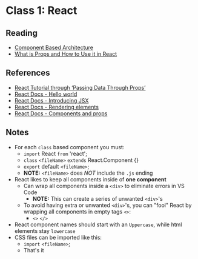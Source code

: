 # Class 1: React

## Reading

* [Component Based Architecture](https://www.tutorialspoint.com/software_architecture_design/component_based_architecture.htm)
* [What is Props and How to Use it in React](https://codefellows.github.io/code-301-guide/curriculum/class-01/DISCUSSION#:~:text=What%20is%20Props%20and%20How%20to%20Use%20it%20in%20React)

## References

* [React Tutorial through ‘Passing Data Through Props’](https://reactjs.org/tutorial/tutorial.html)
* [React Docs - Hello world](https://reactjs.org/docs/hello-world.html)
* [React Docs - Introducing JSX](https://reactjs.org/docs/introducing-jsx.html)
* [React Docs - Rendering elements](https://reactjs.org/docs/rendering-elements.html)
* [React Docs - Components and props](https://reactjs.org/docs/components-and-props.html)

## Notes

* For each `class` based component you must:
  * `import` React `from` 'react';
  * `class` `<fileName>` `extends` React.Component {}
  * `export` default `<fileName>`;
  * **NOTE:** `<fileName>` does *NOT* include the `.js` ending
* React likes to keep all components inside of **one component**
  * Can wrap all components inside a `<div>` to eliminate errors in VS Code
    * **NOTE:** This can create a series of unwanted `<div>`'s
  * To avoid having extra or unwanted `<div>`'s, you can "fool" React by wrapping all components in empty tags `<>`:
    * `<>` `</>`
* React component names should start with an `Uppercase`, while html elements stay `lowercase`
* CSS files can be imported like this:
  * `import` `<fileName>`;
  * That's it
